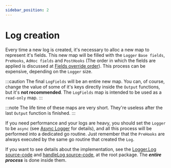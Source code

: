 ```yaml
---
sidebar_position: 2
---
```


# Log creation

Every time a new log is created, it's necessary to alloc a new map to represent it's fields. 
This new map will be filled with the `Logger` `Base fields`, `PreHooks`, `AdHoc fields` and 
`PostHooks` (The order in which the fields are applied is discussed at 
[Fields override order](../basic-concepts/override_order.md)). This process can be expensive, 
depending on the `Logger` size.

:::caution
The final `LogFields` will be an entire new map. You can, of course, change the value of some 
of it's keys directly inside the `Output` functions, but it's **not recommended**. The `LogFields`
map is intended to be used as a `read-only` map. 
:::

:::note
The life time of these maps are very short. They're useless after the last `Output` function
is finished.
:::

If you need performance and your logs are heavy, you should set the `Logger` to be `async` 
(see [Async Logger](../basic-concepts/async_logger.md) for details), and all this process will 
be performed into a dedicated go routine. Just remember that the `PreHooks` are always executed 
by the same go routine that created the `Log`.

If you want to see details about the implementation, see the 
[Logger.Log source-code](https://github.com/mathbalduino/go-log/blob/79263810d94dd1f2d112727824d1c5256b27951b/logLevels.go#L89)
and [handleLog source-code](https://github.com/mathbalduino/go-log/blob/79263810d94dd1f2d112727824d1c5256b27951b/handleLog.go#L70), 
at the root package. The **_entire process_** is done inside them.
